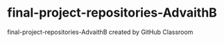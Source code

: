 # final-project-repositories-AdvaithB
final-project-repositories-AdvaithB created by GitHub Classroom
